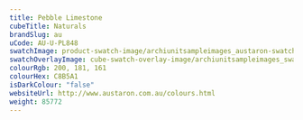 ```yaml
---
title: Pebble Limestone
cubeTitle: Naturals
brandSlug: au
uCode: AU-U-PL848
swatchImage: product-swatch-image/archiunitsampleimages_austaron-swatch_Pebble_Limestone.jpg
swatchOverlayImage: cube-swatch-overlay-image/archiunitsampleimages_swatch-overlay_austaron.png
colourRgb: 200, 181, 161
colourHex: C8B5A1
isDarkColour: "false"
websiteUrl: http://www.austaron.com.au/colours.html
weight: 85772
---
```

